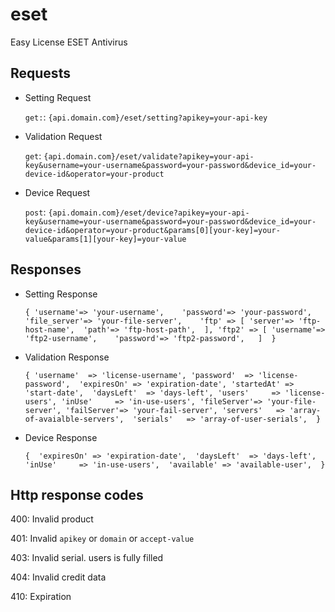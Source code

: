 # eset
Easy License ESET Antivirus

## Requests
* Setting Request

	`get:`: `{api.domain.com}/eset/setting?apikey=your-api-key`

* Validation Request

	`get`: `{api.domain.com}/eset/validate?apikey=your-api-key&username=your-username&password=your-password&device_id=your-device-id&operator=your-product` 

* Device Request

	`post`: `{api.domain.com}/eset/device?apikey=your-api-key&username=your-username&password=your-password&device_id=your-device-id&operator=your-product&params[0][your-key]=your-value&params[1][your-key]=your-value`


## Responses
* Setting Response

	`{
		'username'=> 'your-username',   
        'password'=> 'your-password',   
        'file_server'=> 'your-file-server',   
        'ftp' => [
            'server'=> 'ftp-host-name', 
            'path'=> 'ftp-host-path', 
        ],
        'ftp2' => [
            'username'=> 'ftp2-username',   
            'password'=> 'ftp2-password',  
        ] 
	}` 

* Validation Response

	`{
		'username'  => 'license-username',
        'password'  => 'license-password', 
        'expiresOn' => 'expiration-date',
        'startedAt' => 'start-date', 
        'daysLeft'  => 'days-left',
        'users'     => 'license-users',
        'inUse'     => 'in-use-users',
        'fileServer'=> 'your-file-server',
        'failServer'=> 'your-fail-server',
        'servers'   => 'array-of-avaialble-servers', 
        'serials'   => 'array-of-user-serials', 
	}`

* Device Response

	`{ 
        'expiresOn' => 'expiration-date', 
        'daysLeft'  => 'days-left', 
        'inUse'     => 'in-use-users', 
        'available' => 'available-user', 
	}`

## Http response codes

400: Invalid product

401: Invalid `apikey` or `domain` or `accept-value`

403: Invalid serial. users is fully filled

404: Invalid credit data

410: Expiration